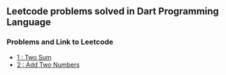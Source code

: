## Leetcode problems solved in Dart Programming Language

### Problems and Link to Leetcode

- [1 : Two Sum](https://leetcode.com/problems/two-sum/)
- [2 : Add Two Numbers](https://leetcode.com/problems/add-two-numbers/)
